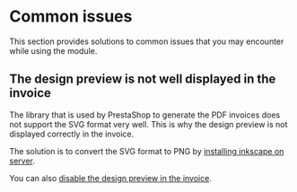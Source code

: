 # Common issues

This section provides solutions to common issues that you may encounter while using the module.

## The design preview is not well displayed in the invoice

The library that is used by PrestaShop to generate the PDF invoices does not support the SVG format very well. This is why the
design preview is not displayed correctly in the invoice.

The solution is to convert the SVG format to PNG by [installing inkscape on server](/productdesigner/07-downloads.md#inkscape-installation).

You can also [disable the design preview in the invoice](/productdesigner/03-configuration.md#print-settings).
